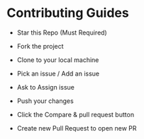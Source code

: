 # Contributing Guides

- Star this Repo (Must Required)

- Fork the project

- Clone to your local machine

- Pick an issue / Add an issue

- Ask to Assign issue

- Push your changes

- Click the Compare & pull request button

- Create new Pull Request to open new PR
